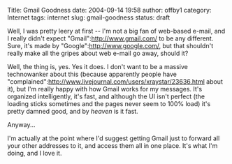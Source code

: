 Title: Gmail Goodness
date: 2004-09-14 19:58
author: offby1
category: Internet
tags: internet
slug: gmail-goodness
status: draft

Well, I was pretty leery at first \-- I'm not a big fan of web-based e-mail, and I really didn't expect "Gmail":http://www.gmail.com/ to be any different. Sure, it's made by "Google":http://www.google.com/, but that shouldn't really make all the gripes about web e-mail go away, should it?

Well, the thing is, yes. Yes it does. I don't want to be a massive technowanker about this (because apparently people have "complained":http://www.livejournal.com/users/xraystar/23636.html about it), but I'm really happy with how Gmail works for my messages. It's organized intelligently, it's fast, and although the UI isn't perfect (the loading sticks sometimes and the pages never seem to 100% load) it's pretty damned good, and by _heaven_ is it fast.

Anyway\...

I'm actually at the point where I'd suggest getting Gmail just to forward all your other addresses to it, and access them all in one place. It's what I'm doing, and I love it.

